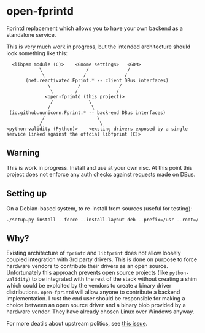 # open-fprintd
Fprintd replacement which allows you to have your own backend as a standalone service.

This is very much work in progress, but the intended architecture should look something like this:
```
  <libpam module (C)>    <Gnome settings>   <GDM>
            \                /              /
             \              /              /
       (net.reactivated.Fprint.* -- client DBus interfaces)
               \          /              /
                \        /              /
              <open-fprintd (this project)>
                /             \
               /               \ 
 (io.github.uunicorn.Fprint.* -- back-end DBus interfaces)
             /                   \
            /                     \
<python-validity (Python)>    <exsting drivers exposed by a single service linked against the offcial libfprint (C)>
```

## Warning

This is work in progress. Install and use at your own risc.  At this point this project does not enforce any auth 
checks against requests made on DBus.

## Setting up

On a Debian-based system, to re-install from sources (useful for testing):
```
./setup.py install --force --install-layout deb --prefix=/usr --root=/
```

## Why?

Existing architecture of `fprintd` and `libfprint` does not allow loosely coupled integration with 3rd party drivers. 
This is done on purpose to force hardware vendors to contribute their drivers as an open source. Unfortunately this 
approach prevents open source projects (like `python-validity`) to be integrated with the rest of the stack without 
creating a shim which could be exploited by the vendors to create a binary driver distributions. `open-fprintd` will 
allow anyone to contribute a backend implementation. I rust the end user should be responsible for making a choice between an 
open source driver and a binary blob provided by a hardware vendor. They have already chosen Linux over Windows anyway.

For more deatils about upstream politics, see [this issue](https://gitlab.freedesktop.org/libfprint/libfprint/-/issues/276).
